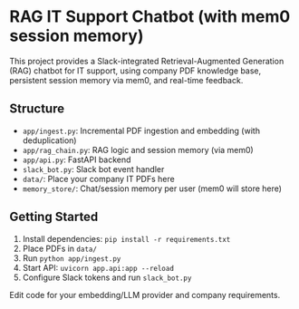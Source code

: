 # RAG IT Support Chatbot (with mem0 session memory)

This project provides a Slack-integrated Retrieval-Augmented Generation (RAG) chatbot for IT support, using company PDF knowledge base, persistent session memory via mem0, and real-time feedback.

## Structure

- `app/ingest.py`: Incremental PDF ingestion and embedding (with deduplication)
- `app/rag_chain.py`: RAG logic and session memory (via mem0)
- `app/api.py`: FastAPI backend
- `slack_bot.py`: Slack bot event handler
- `data/`: Place your company IT PDFs here
- `memory_store/`: Chat/session memory per user (mem0 will store here)

## Getting Started

1. Install dependencies: `pip install -r requirements.txt`
2. Place PDFs in `data/`
3. Run `python app/ingest.py`
4. Start API: `uvicorn app.api:app --reload`
5. Configure Slack tokens and run `slack_bot.py`

Edit code for your embedding/LLM provider and company requirements.
